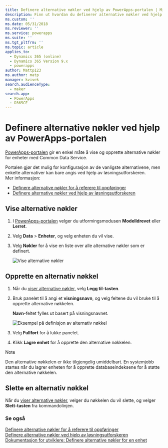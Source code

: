 ```yaml
---
title: Definere alternative nøkler ved hjelp av PowerApps-portalen | MicrosoftDocs
description: Finn ut hvordan du definerer alternative nøkler ved hjelp av PowerApps-portalen.
ms.custom: ''
ms.date: 05/31/2018
ms.reviewer: ''
ms.service: powerapps
ms.suite: ''
ms.tgt_pltfrm: ''
ms.topic: article
applies_to:
  - Dynamics 365 (online)
  - Dynamics 365 Version 9.x
  - powerapps
author: Mattp123
ms.author: matp
manager: kvivek
search.audienceType:
  - maker
search.app:
  - PowerApps
  - D365CE
---
```

# <a name="define-alternate-keys-using-powerapps-portal"></a>Definere alternative nøkler ved hjelp av PowerApps-portalen

[PowerApps-portalen](https://web.powerapps.com/?utm_source=padocs&utm_medium=linkinadoc&utm_campaign=referralsfromdoc) gir en enkel måte å vise og opprette alternative nøkler for enheter med Common Data Service.

Portalen gjør det mulig for konfigurasjon av de vanligste alternativene, men enkelte alternativer kan bare angis ved hjelp av løsningsutforskeren. <br />Mer informasjon: 
- [Definere alternative nøkler for å referere til oppføringer](define-alternate-keys-reference-records.md)
- [Definere alternative nøkler ved hjelp av løsningsutforskeren](define-alternate-keys-solution-explorer.md)

## <a name="view-alternate-keys"></a>Vise alternative nøkler

1. I [PowerApps-portalen](https://web.powerapps.com/?utm_source=padocs&utm_medium=linkinadoc&utm_campaign=referralsfromdoc) velger du utformingsmodusen **Modelldrevet** eller **Lerret**.
2. Velg **Data** > **Enheter**, og velg enheten du vil vise.
3. Velg **Nøkler** for å vise en liste over alle alternative nøkler som er definert.

    ![Vise alternative nøkler](media/view-alternate-keys-portal.png)

## <a name="create-an-alternate-key"></a>Opprette en alternativ nøkkel

1. Når du [viser alternative nøkler](#view-alternate-keys), velg **Legg til-tasten**.
2. Bruk panelet til å angi et **visningsnavn**, og velg feltene du vil bruke til å opprette alternative nøkkelen.

    **Navn**-feltet fylles ut basert på visningsnavnet.

    ![Eksempel på definisjon av alternativ nøkkel](media/alternate-key-account-number-sic-code.png)

1. Velg **Fullført** for å lukke panelet.
2. Klikk **Lagre enhet** for å opprette den alternative nøkkelen.

> [!NOTE]
> Den alternative nøkkelen er ikke tilgjengelig umiddelbart. En systemjobb startes når du lagrer enheten for å opprette databaseindeksene for å støtte den alternative nøkkelen.

## <a name="delete-an-alternate-key"></a>Slette en alternativ nøkkel

Når du [viser alternative nøkler](#view-alternate-keys), velger du nøkkelen du vil slette, og velger **Slett-tasten** fra kommandolinjen.

### <a name="see-also"></a>Se også

[Definere alternative nøkler for å referere til oppføringer](define-alternate-keys-reference-records.md)<br />
[Definere alternative nøkler ved hjelp av løsningsutforskeren](define-alternate-keys-solution-explorer.md)<br />
[Dokumentasjon for utviklere: Definere alternative nøkler for en enhet](/dynamics365/customer-engagement/developer/define-alternate-keys-entity)
